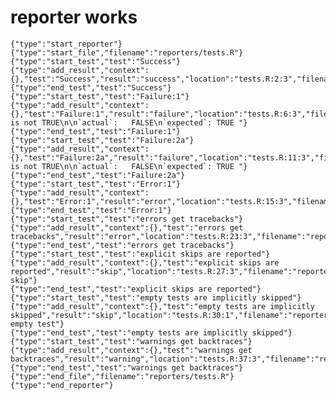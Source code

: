 # reporter works

    {"type":"start_reporter"}
    {"type":"start_file","filename":"reporters/tests.R"}
    {"type":"start_test","test":"Success"}
    {"type":"add_result","context":{},"test":"Success","result":"success","location":"tests.R:2:3","filename":"reporters/tests.R"}
    {"type":"end_test","test":"Success"}
    {"type":"start_test","test":"Failure:1"}
    {"type":"add_result","context":{},"test":"Failure:1","result":"failure","location":"tests.R:6:3","filename":"reporters/tests.R","message":"FALSE is not TRUE\n\n`actual`:   FALSE\n`expected`: TRUE "}
    {"type":"end_test","test":"Failure:1"}
    {"type":"start_test","test":"Failure:2a"}
    {"type":"add_result","context":{},"test":"Failure:2a","result":"failure","location":"tests.R:11:3","filename":"reporters/tests.R","message":"FALSE is not TRUE\n\n`actual`:   FALSE\n`expected`: TRUE "}
    {"type":"end_test","test":"Failure:2a"}
    {"type":"start_test","test":"Error:1"}
    {"type":"add_result","context":{},"test":"Error:1","result":"error","location":"tests.R:15:3","filename":"reporters/tests.R","message":"stop"}
    {"type":"end_test","test":"Error:1"}
    {"type":"start_test","test":"errors get tracebacks"}
    {"type":"add_result","context":{},"test":"errors get tracebacks","result":"error","location":"tests.R:23:3","filename":"reporters/tests.R","message":"!"}
    {"type":"end_test","test":"errors get tracebacks"}
    {"type":"start_test","test":"explicit skips are reported"}
    {"type":"add_result","context":{},"test":"explicit skips are reported","result":"skip","location":"tests.R:27:3","filename":"reporters/tests.R","message":"Reason: skip"}
    {"type":"end_test","test":"explicit skips are reported"}
    {"type":"start_test","test":"empty tests are implicitly skipped"}
    {"type":"add_result","context":{},"test":"empty tests are implicitly skipped","result":"skip","location":"tests.R:30:1","filename":"reporters/tests.R","message":"Reason: empty test"}
    {"type":"end_test","test":"empty tests are implicitly skipped"}
    {"type":"start_test","test":"warnings get backtraces"}
    {"type":"add_result","context":{},"test":"warnings get backtraces","result":"warning","location":"tests.R:37:3","filename":"reporters/tests.R"}
    {"type":"end_test","test":"warnings get backtraces"}
    {"type":"end_file","filename":"reporters/tests.R"}
    {"type":"end_reporter"}


